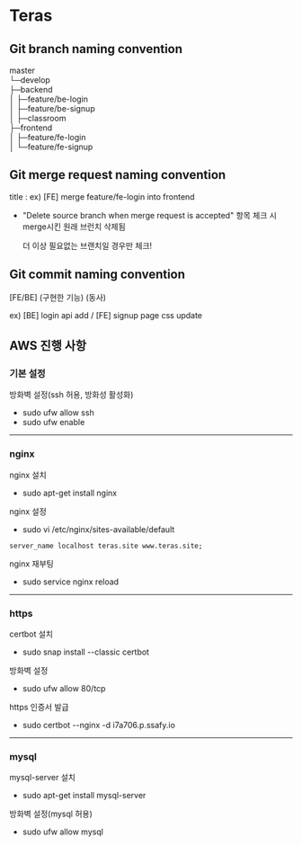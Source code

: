 # Teras

## Git branch naming convention

 master<br>
└─develop<br>
    ├─backend<br>
    │  ├─feature/be-login<br>
    │  ├─feature/be-signup<br>
    │  ├─classroom<br>
    ├─frontend<br>
    │  ├─feature/fe-login<br>
    │  └─feature/fe-signup<br>


## Git merge request naming convention

title : ex) [FE] merge feature/fe-login into frontend

* "Delete source branch when merge request is accepted" 항목 체크 시 merge시킨 원래 브런치 삭제됨

    더 이상 필요없는 브랜치일 경우만 체크!

## Git commit naming convention

[FE/BE] (구현한 기능) (동사)

ex) [BE] login api add / [FE] signup page css update

## AWS 진행 사항

### 기본 설정
방화벽 설정(ssh 허용, 방화성 활성화)
* sudo ufw allow ssh
* sudo ufw enable

***

### nginx
nginx 설치
* sudo apt-get install nginx

nginx 설정
* sudo vi /etc/nginx/sites-available/default
```
server_name localhost teras.site www.teras.site;
``` 

nginx 재부팅
* sudo service nginx reload

***

### https

certbot 설치
* sudo snap install --classic certbot

방화벽 설정
* sudo ufw allow 80/tcp

https 인증서 발급
* sudo certbot --nginx -d i7a706.p.ssafy.io

***

### mysql

mysql-server 설치
* sudo apt-get install mysql-server

방화벽 설정(mysql 허용)
* sudo ufw allow mysql
